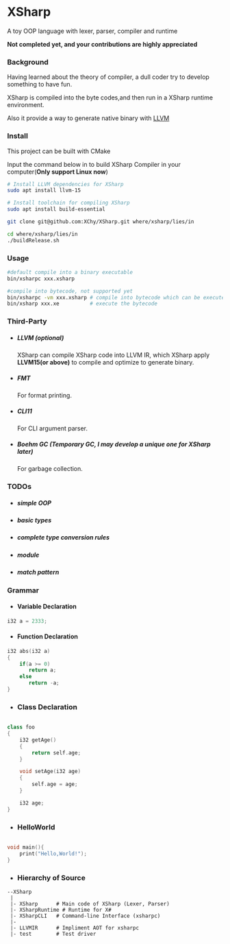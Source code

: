 # XSharp

A toy OOP language with lexer, parser, compiler and runtime

**Not completed yet, and your contributions are highly appreciated**

### Background

Having learned about the theory of compiler, a dull coder try to develop something to have fun.

XSharp is compiled into the byte codes,and then run in a XSharp runtime environment.

Also it provide a way to generate native binary with [LLVM](https://github.com/llvm/llvm-project)

### Install

This project can be built with CMake

Input the command below in to build XSharp Compiler in your computer(**Only support Linux now**)

```bash
# Install LLVM dependencies for XSharp
sudo apt install llvm-15

# Install toolchain for compiling XSharp
sudo apt install build-essential

git clone git@github.com:XChy/XSharp.git where/xsharp/lies/in

cd where/xsharp/lies/in
./buildRelease.sh
```

### Usage

```bash
#default compile into a binary executable
bin/xsharpc xxx.xsharp

#compile into bytecode, not supported yet
bin/xsharpc -vm xxx.xsharp # compile into bytecode which can be executed by XSharp's VM
bin/xsharp xxx.xe          # execute the bytecode
```

### Third-Party

- ##### **LLVM** (**optional**)

  XSharp can compile XSharp code into LLVM IR, which
  XSharp apply **LLVM15(or above)** to compile and optimize to generate binary.

- ##### **FMT**

  For format printing.

- ##### **CLI11**

  For CLI argument parser.


- ##### **Boehm GC** (**Temporary GC, I may develop a unique one for XSharp later**)

  For garbage collection.

### TODOs

- ##### simple OOP
- ##### basic types
- ##### complete type conversion rules
- ##### module
- ##### match pattern

### Grammar

- #### Variable Declaration

```C++
i32 a = 2333;
```

- #### Function Declaration

```C++
i32 abs(i32 a)
{
    if(a >= 0)
       return a;
	else
       return -a;
}
```

- ### Class Declaration

```C++

class foo
{
    i32 getAge()
    {
        return self.age;
    }

    void setAge(i32 age)
    {
        self.age = age;
    }

    i32 age;
}

```

- ### HelloWorld

```C++

void main(){
    print("Hello,World!");
}

```

- ### Hierarchy of Source

```
--XSharp
 |
 |- XSharp      # Main code of XSharp (Lexer, Parser)
 |- XSharpRuntime # Runtime for X#
 |- XSharpCLI   # Command-line Interface (xsharpc)
 |-
 |- LLVMIR      # Impliment AOT for xsharpc
 |- test        # Test driver
```
